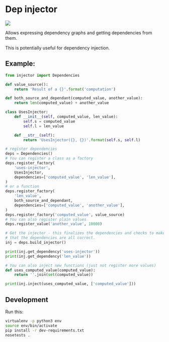 # Dep injector

![](https://api.travis-ci.org/jmikkola/dep_injector.svg)

Allows expressing dependency graphs and getting dependencies from them.

This is potentially useful for dependency injection.

## Example:

```python
from injector import Dependencies

def value_source():
	return 'Result of a {}'.format('computation')

def both_source_and_dependant(computed_value, another_value):
	return len(computed_value) + another_value

class UsesInjector:
	def __init__(self, computed_value, len_value):
		self.s = computed_value
		self.l = len_value

	def __str__(self):
		return 'UsesInjector({}, {})'.format(self.s, self.l)

# register dependencies
deps = Dependencies()
# You can register a class as a factory
deps.register_factory(
	'uses-injector',
	UsesInjector,
	dependencies=['computed_value', 'len_value'],
)
# or a function
deps.register_factory(
	'len_value',
	both_source_and_dependant,
	dependencies=['computed_value', 'another_value'],
)
deps.register_factory('computed_value', value_source)
# You can also register plain values
deps.register_value('another_value', 10000)

# Get the injector - this finalizes the dependencies and checks to make sure
# that the dependencies are all correct.
inj = deps.build_injector()

print(inj.get_dependency('uses-injector'))
print(inj.get_dependency('len_value'))

# You can also inject new functions (just not register more values)
def uses_computed_value(computed_value):
	return ''.join(set(computed_value))

print(inj.inject(uses_computed_value, ['computed_value']))
```

## Development

Run this:

```bash
virtualenv -p python3 env
source env/bin/activate
pip install -r dev-requirements.txt
nosetests .
```
